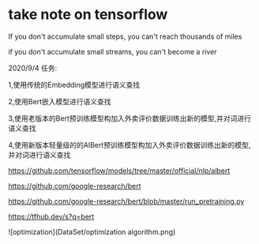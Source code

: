 # take note on tensorflow 

If you don't accumulate small steps, you can't reach thousands of miles

if you don't accumulate small streams, you can't become a river


2020/9/4 任务:

1,使用传统的Embedding模型进行语义查找

2,使用Bert嵌入模型进行语义查找

3,使用老版本的Bert预训练模型构加入外卖评价数据训练出新的模型,并对词进行语义查找

4,使用新版本轻量级的的AlBert预训练模型构加入外卖评价数据训练出新的模型,并对词进行语义查找

https://github.com/tensorflow/models/tree/master/official/nlp/albert

https://github.com/google-research/bert

https://github.com/google-research/bert/blob/master/run_pretraining.py

https://tfhub.dev/s?q=bert

![optimization](DataSet/optimization algorithm.png)
